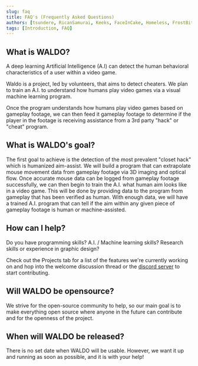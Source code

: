 ```yaml
---
slug: faq
title: FAQ's (Frequently Asked Questions)
authors: [tsundere, RicanSamurai, Keeks, FaceInCake, Homeless, FrostBite]
tags: [Introduction, FAQ]
---
```

## What is WALDO?

A deep learning Artificial Intelligence (A.I) can detect the human behavioral characteristics of a user within a video game.

Waldo is a project, led by volunteers, that aims to detect cheaters. We plan to train an A.I. to understand how humans play video games via a visual machine learning program.

Once the program understands how humans play video games based on gameplay footage, we can then feed it gameplay footage to determine if the player in the footage is receiving assistance from a 3rd party "hack" or "cheat" program.

## What is WALDO's goal?

The first goal to achieve is the detection of the most prevalent "closet hack" which is humanized aim-assist. We will build a program that can extrapolate mouse movement data from gameplay footage via 3D imaging and optical flow. Once accurate mouse data can be logged from gameplay footage successfully, we can then begin to train the A.I. what human aim looks like in a video game. This will be done by providing data to the program from gameplay that has been verified as human. With enough data, we will have a trained A.I. program that can tell if the aim within any given piece of gameplay footage is human or machine-assisted.

## How can I help?

Do you have programming skills? A.I. / Machine learning skills? Research skills or experience in graphic design?

Check out the Projects tab for a list of the features we're currently working on and hop into the welcome discussion thread or the [discord server](https://bit.ly/3mqDTV0) to start contributing.

## Will WALDO be opensource?

We strive for the open-source community to help, so our main goal is to make everything open source where anyone in the future can contribute and for the openness of the project.

## When will WALDO be released?

There is no set date when WALDO will be usable. However, we want it up and running as soon as possible, and it is with your help!
